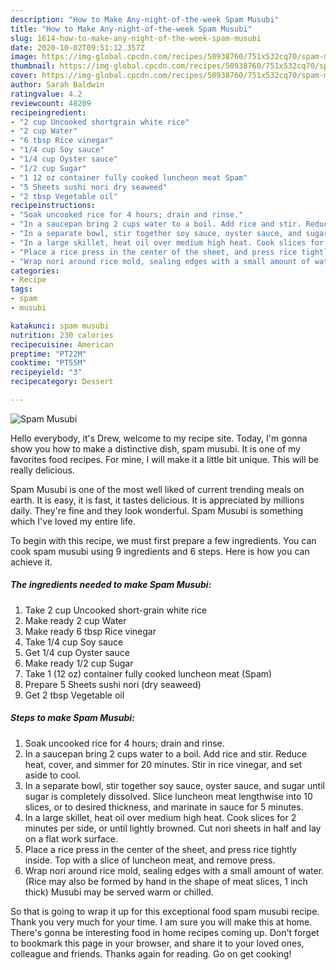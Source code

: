 ```yaml
---
description: "How to Make Any-night-of-the-week Spam Musubi"
title: "How to Make Any-night-of-the-week Spam Musubi"
slug: 1614-how-to-make-any-night-of-the-week-spam-musubi
date: 2020-10-02T09:51:12.357Z
image: https://img-global.cpcdn.com/recipes/50938760/751x532cq70/spam-musubi-recipe-main-photo.jpg
thumbnail: https://img-global.cpcdn.com/recipes/50938760/751x532cq70/spam-musubi-recipe-main-photo.jpg
cover: https://img-global.cpcdn.com/recipes/50938760/751x532cq70/spam-musubi-recipe-main-photo.jpg
author: Sarah Baldwin
ratingvalue: 4.2
reviewcount: 48209
recipeingredient:
- "2 cup Uncooked shortgrain white rice"
- "2 cup Water"
- "6 tbsp Rice vinegar"
- "1/4 cup Soy sauce"
- "1/4 cup Oyster sauce"
- "1/2 cup Sugar"
- "1 12 oz container fully cooked luncheon meat Spam"
- "5 Sheets sushi nori dry seaweed"
- "2 tbsp Vegetable oil"
recipeinstructions:
- "Soak uncooked rice for 4 hours; drain and rinse."
- "In a saucepan bring 2 cups water to a boil. Add rice and stir. Reduce heat, cover, and simmer for 20 minutes. Stir in rice vinegar, and set aside to cool."
- "In a separate bowl, stir together soy sauce, oyster sauce, and sugar until sugar is completely dissolved. Slice luncheon meat lengthwise into 10 slices, or to desired thickness, and marinate in sauce for 5 minutes."
- "In a large skillet, heat oil over medium high heat. Cook slices for 2 minutes per side, or until lightly browned. Cut nori sheets in half and lay on a flat work surface."
- "Place a rice press in the center of the sheet, and press rice tightly inside. Top with a slice of luncheon meat, and remove press."
- "Wrap nori around rice mold, sealing edges with a small amount of water. (Rice may also be formed by hand in the shape of meat slices, 1 inch thick) Musubi may be served warm or chilled."
categories:
- Recipe
tags:
- spam
- musubi

katakunci: spam musubi 
nutrition: 230 calories
recipecuisine: American
preptime: "PT22M"
cooktime: "PT55M"
recipeyield: "3"
recipecategory: Dessert

---
```



![Spam Musubi](https://img-global.cpcdn.com/recipes/50938760/751x532cq70/spam-musubi-recipe-main-photo.jpg)

Hello everybody, it's Drew, welcome to my recipe site. Today, I'm gonna show you how to make a distinctive dish, spam musubi. It is one of my favorites food recipes. For mine, I will make it a little bit unique. This will be really delicious.



Spam Musubi is one of the most well liked of current trending meals on earth. It is easy, it is fast, it tastes delicious. It is appreciated by millions daily. They're fine and they look wonderful. Spam Musubi is something which I've loved my entire life.


To begin with this recipe, we must first prepare a few ingredients. You can cook spam musubi using 9 ingredients and 6 steps. Here is how you can achieve it.

<!--inarticleads1-->

##### The ingredients needed to make Spam Musubi:

1. Take 2 cup Uncooked short-grain white rice
1. Make ready 2 cup Water
1. Make ready 6 tbsp Rice vinegar
1. Take 1/4 cup Soy sauce
1. Get 1/4 cup Oyster sauce
1. Make ready 1/2 cup Sugar
1. Take 1 (12 oz) container fully cooked luncheon meat (Spam)
1. Prepare 5 Sheets sushi nori (dry seaweed)
1. Get 2 tbsp Vegetable oil




<!--inarticleads2-->

##### Steps to make Spam Musubi:

1. Soak uncooked rice for 4 hours; drain and rinse.
1. In a saucepan bring 2 cups water to a boil. Add rice and stir. Reduce heat, cover, and simmer for 20 minutes. Stir in rice vinegar, and set aside to cool.
1. In a separate bowl, stir together soy sauce, oyster sauce, and sugar until sugar is completely dissolved. Slice luncheon meat lengthwise into 10 slices, or to desired thickness, and marinate in sauce for 5 minutes.
1. In a large skillet, heat oil over medium high heat. Cook slices for 2 minutes per side, or until lightly browned. Cut nori sheets in half and lay on a flat work surface.
1. Place a rice press in the center of the sheet, and press rice tightly inside. Top with a slice of luncheon meat, and remove press.
1. Wrap nori around rice mold, sealing edges with a small amount of water. (Rice may also be formed by hand in the shape of meat slices, 1 inch thick) Musubi may be served warm or chilled.




So that is going to wrap it up for this exceptional food spam musubi recipe. Thank you very much for your time. I am sure you will make this at home. There's gonna be interesting food in home recipes coming up. Don't forget to bookmark this page in your browser, and share it to your loved ones, colleague and friends. Thanks again for reading. Go on get cooking!
